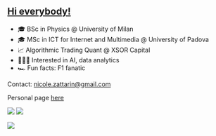 ## [Hi everybody!](https://nicolezattarin.github.io)
- 🎓 BSc in Physics @ University of Milan
- 🎓 MSc in ICT for Internet and Multimedia @ University of Padova
- 📈 Algorithmic Trading Quant @ XSOR Capital
- 👩🏻‍💻 Interested in AI, data analytics 
- 🏎️ Fun facts: F1 fanatic

Contact: nicole.zattarin@gmail.com

Personal page [here](https://nicolezattarin.github.io)

 
[![](https://img.shields.io/badge/LinkedIn-0077B5?style=for-the-badge&logo=linkedin&logoColor=white)](https://www.linkedin.com/in/nicole-zattarin-a87768105/) [![](https://img.shields.io/badge/Twitter-1DA1F2?style=for-the-badge&logo=twitter&logoColor=white)](https://twitter.com/nicolezatta)
  

<p align="left">
  <a href="https://skillicons.dev">
    <img src="https://skillicons.dev/icons?i=git,github,gitlab,azure,cpp,py,pytorch,latex,postgres" />
  </a>
</p>
